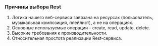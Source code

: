 ### Причины выбора Rest

1) Логика нашего веб-сервиса завязана на ресурсах (пользователь, музыкальная композиция, плейлист), а не на операциях.<br />
2) Основные используемые операции - create, read, update, delete.<br />
3) Высокие требования к производительности.<br />
4) Относительная простота реализации Rest-сервиса.<br />
